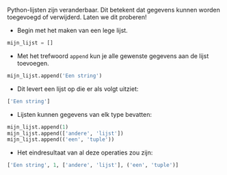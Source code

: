 Python-lijsten zijn veranderbaar. Dit betekent dat gegevens kunnen worden toegevoegd of verwijderd. Laten we dit proberen!

- Begin met het maken van een lege lijst.

```python
mijn_lijst = []
```

- Met het trefwoord `append` kun je alle gewenste gegevens aan de lijst toevoegen.

```python
mijn_lijst.append('Een string')
```
- Dit levert een lijst op die er als volgt uitziet:
```python
['Een string']
```

- Lijsten kunnen gegevens van elk type bevatten:
```python
mijn_lijst.append(1)
mijn_lijst.append(['andere', 'lijst'])
mijn_lijst.append(('een', 'tuple'))
```

- Het eindresultaat van al deze operaties zou zijn:
```python
['Een string', 1, ['andere', 'lijst'], ('een', 'tuple')]
```
